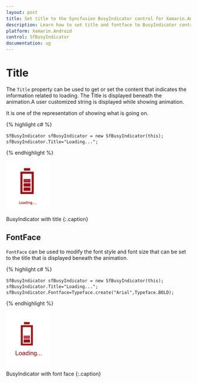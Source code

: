 ```yaml
---
layout: post
title: Set title to the Syncfusion BusyIndicator control for Xamarin.Android
description: Learn how to set title and fontface to BusyIndicator control
platform: Xamarin.Android
control: SfBusyIndicator
documentation: ug
---
```


# Title

The `Title` property can be used to get or set the content that indicates the information related to loading. The Title is displayed beneath the animation.A user customized string is displayed while showing animation. 

It is one of the representation of showing what is going on. 

{% highlight c# %}

	SfBusyIndicator sfBusyIndicator = new SfBusyIndicator(this);
	sfBusyIndicator.Title="Loading...";
	
{% endhighlight %}

![](images/Title_img1.png) 
                                          
BusyIndicator with title
{:.caption}

## FontFace

`FontFace` can be used to modify the font style and font size that can be set to the title that is displayed beneath the animation.

{% highlight c# %}

	SfBusyIndicator sfBusyIndicator = new SfBusyIndicator(this);
	sfBusyIndicator.Title="Loading...";
	sfBusyIndicator.Fontface=Typeface.create("Arial",Typeface.BOLD);

{% endhighlight %}

![](images/Title_img2.png)   
                                                  
BusyIndicator with font face
{:.caption}

